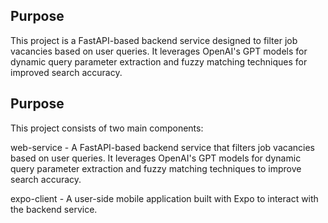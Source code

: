 
## Purpose
This project is a FastAPI-based backend service designed to filter job vacancies based on user queries. It leverages OpenAI's GPT models for dynamic query parameter extraction and fuzzy matching techniques for improved search accuracy.

## Purpose
This project consists of two main components:

web-service - A FastAPI-based backend service that filters job vacancies based on user queries. It leverages OpenAI's GPT models for dynamic query parameter extraction and fuzzy matching techniques to improve search accuracy.

expo-client - A user-side mobile application built with Expo to interact with the backend service.